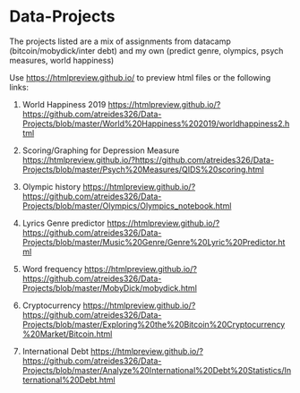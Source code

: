 # Data-Projects

The projects listed are a mix of assignments from datacamp (bitcoin/mobydick/inter debt) and my own (predict genre, olympics, psych measures, world happiness)

Use https://htmlpreview.github.io/ to preview html files or the following links:

1. World Happiness 2019
https://htmlpreview.github.io/?https://github.com/atreides326/Data-Projects/blob/master/World%20Happiness%202019/worldhappiness2.html

2. Scoring/Graphing for Depression Measure
https://htmlpreview.github.io/?https://github.com/atreides326/Data-Projects/blob/master/Psych%20Measures/QIDS%20scoring.html

3. Olympic history
https://htmlpreview.github.io/?https://github.com/atreides326/Data-Projects/blob/master/Olympics/Olympics_notebook.html

4. Lyrics Genre predictor 
https://htmlpreview.github.io/?https://github.com/atreides326/Data-Projects/blob/master/Music%20Genre/Genre%20Lyric%20Predictor.html

5. Word frequency 
https://htmlpreview.github.io/?https://github.com/atreides326/Data-Projects/blob/master/MobyDick/mobydick.html

6. Cryptocurrency 
https://htmlpreview.github.io/?https://github.com/atreides326/Data-Projects/blob/master/Exploring%20the%20Bitcoin%20Cryptocurrency%20Market/Bitcoin.html

7. International Debt
https://htmlpreview.github.io/?https://github.com/atreides326/Data-Projects/blob/master/Analyze%20International%20Debt%20Statistics/International%20Debt.html







